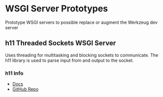 # WSGI Server Prototypes
Prototype WSGI servers to possible replace or augment the
Werkzeug dev server


## h11 Threaded Sockets WSGI Server

Uses threading for multitasking and blocking sockets to communicate.
The h11 library is used to parse input from and output to the socket.

### h11 Info
- [Docs](https://h11.readthedocs.io/en/latest/index.html)
- [GitHub Repo](https://github.com/python-hyper/h11)


